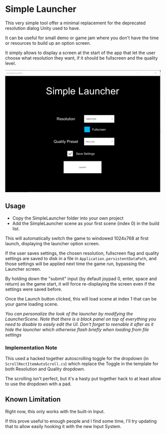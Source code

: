 # Simple Launcher

This very simple tool offer a minimal replacement for the deprecated resolution
dialog Unity used to have.

It can be useful for small demo or game jam where you don't have the time or
resources to build up an option screen.

It simply allows to display a screen at the start of the app that let the
user choose what resolution they want, if it should be fullscreen and the quality
level.

![Screenshot of the app](screenshot.png)

## Usage

- Copy the SimpleLauncher folder into your own project
- Add the SimpleLauncher scene as your first scene (index 0) in the build list.

This will automatically switch the game to windowed 1024x768 at first launch,
displaying the launcher option screen.

If the user saves settings, the chosen resolution, fullscreen flag and quality
settings are saved to disk in a file in `Application.persistentDataPath`, and
those settings will be applied next time the game run, bypassing the Launcher
screen.

By holding down the "submit" input (by default joypad 0, enter, space and return)
as the game start, it will force re-displaying the screen even if the settings
were saved before.

Once the Launch button clicked, this will load scene at index 1 that can be your
game loading scene.

_You can personalize the look of the launcher by modifying the LauncherScene. Note
that there is a black panel on top of everything you need to disable to easily edit
the UI. Don't forget to reenable it after as it hide the launcher which otherwise
flash briefly when loading from file settings_

### Implementation Note

This used a hacked together autoscrolling toggle for the dropdown (in `ScrollRectItemAutoScroll.cs`)
which replace the Toggle in the template for both Resolution and Quality dropdown.

The scrolling isn't perfect, but it's a hasty put together hack to at least
allow to use the dropdown with a pad.

## Known Limitation

Right now, this only works with the built-in Input.

If this prove useful to enough people and I find some time, I'll try updating
that to allow easily hooking it with the new Input System.
